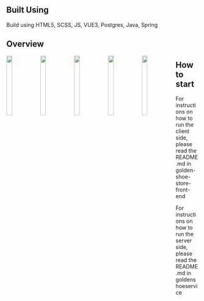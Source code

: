 ## Built Using

Build using HTML5, SCSS, JS, VUE3, Postgres, Java, Spring  

## Overview

<img src="https://i.imgur.com/VrxPdeF.png" width="17%" height="20%" align="left">
<img src="https://i.imgur.com/NNadYnb.png" width="17%" height="20%" align="left">
<img src="https://i.imgur.com/MMXkGqK.png" width="17%" height="20%" align="left">
<img src="https://i.imgur.com/rBlSV60.png" width="17%" height="20%" align="left">
<img src="https://i.imgur.com/9EMie4k.png" width="17%" height="20%" align="left">  


## How to start  

For instructions on how to run the client side, please read the README.md in
golden-shoe-store-front-end

For instructions on how to run the server side, please read the README.md in
goldenshoeservice
